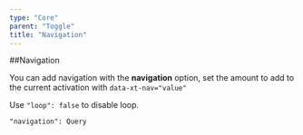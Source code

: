 ```yaml
---
type: "Core"
parent: "Toggle"
title: "Navigation"
---
```


##Navigation

You can add navigation with the **navigation** option, set the amount to add to the current activation with `data-xt-nav="value"`

Use `"loop": false` to disable loop.

`"navigation": Query`

<demo>
  <demovanilla src="inline/core/toggle/navigation">
  </demovanilla>
</demo>

